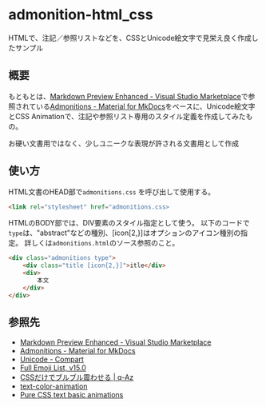 # admonition-html_css
HTMLで、注記／参照リストなどを、CSSとUnicode絵文字で見栄え良く作成したサンプル

## 概要

もともとは、[Markdown Preview Enhanced - Visual Studio Marketplace](https://marketplace.visualstudio.com/items?itemName=shd101wyy.markdown-preview-enhanced)で参照されている[Admonitions - Material for MkDocs](https://squidfunk.github.io/mkdocs-material/reference/admonitions/)をベースに、Unicode絵文字とCSS Animationで、注記や参照リスト専用のスタイル定義を作成してみたもの。

お硬い文書用ではなく、少しユニークな表現が許される文書用として作成

## 使い方

HTML文書のHEAD部で`admonitions.css` を呼び出して使用する。
```html
<link rel="stylesheet" href="admonitions.css>
```

HTMLのBODY部では、DIV要素のスタイル指定として使う。
以下のコードで`type`は、"abstract"などの種別、[icon[2,}]はオプションのアイコン種別の指定。
詳しくは`admonitions.html`のソース参照のこと。
```html
<div class="admonitions type">
	<div class="title [icon{2,}]">itle</div>
	<div>
		本文
	</div>
</div>
```

## 参照先

- [Markdown Preview Enhanced - Visual Studio Marketplace](https://marketplace.visualstudio.com/items?itemName=shd101wyy.markdown-preview-enhanced)
- [Admonitions - Material for MkDocs](https://squidfunk.github.io/mkdocs-material/reference/admonitions/)
- [Unicode - Compart](https://www.compart.com/en/unicode/)
- [Full Emoji List, v15.0](https://unicode.org/emoji/charts/full-emoji-list.html)
- [CSSだけでブルブル震わせる | q-Az](https://q-az.net/buruburu-hurueru-css/)
- [text-color-animation](https://codepen.io/alvarotrigo/pen/PoKMyNO)
- [Pure CSS text basic animations](https://codepen.io/alvarotrigo/pen/NWvQObB)



